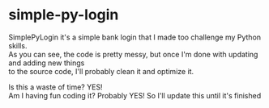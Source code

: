 # simple-py-login
SimplePyLogin it's a simple bank login that I made too challenge my Python skills. <br>
As you can see, the code is pretty messy, but once I'm done with updating and adding new things <br>
to the source code, I'll probably clean it and optimize it. <br>

Is this a waste of time? YES!<br>
Am I having fun coding it? Probably YES! So I'll update this until it's finished

